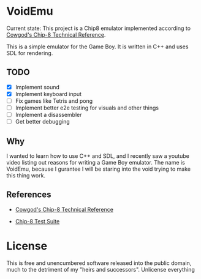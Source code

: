 # VoidEmu

Current state: This project is a Chip8 emulator implemented according to [Cowgod's Chip-8 Technical Reference](http://devernay.free.fr/hacks/chip8/C8TECH10.HTM#2.2).

This is a simple emulator for the Game Boy. It is written in C++ and uses SDL for rendering.

## TODO

- [X] Implement sound
- [X] Implement keyboard input
- [ ] Fix games like Tetris and pong
- [ ] Implement better e2e testing for visuals and other things
- [ ] Implement a disassembler
- [ ] Get better debugging

## Why

I wanted to learn how to use C++ and SDL, and I recently saw a youtube video listing out reasons for writing a Game Boy emulator. The name is VoidEmu, because I gurantee I will be staring into the void trying to make this thing work.

## References

* [Cowgod's Chip-8 Technical Reference](http://devernay.free.fr/hacks/chip8/C8TECH10.HTM)
- [Chip-8 Test Suite](https://github.com/Timendus/chip8-test-suite)

# License

This is free and unencumbered software released into the public domain, much to the detriment of my "heirs and successors". Unlicense everything